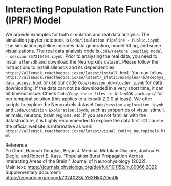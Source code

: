 # Interacting Population Rate Function (IPRF) Model

We provide examples for both simulation and real data analysis. The simulation jupyter notebook is `Code/Simulation Pipeline - Public.ipynb`.
The simulation pipleline includes data generation, model fitting, and some visualizations.
The real data analysis code is `Code/Feature Coupling Model - session 757216464.ipynb`.
Prior to analysing the real data, you need to install `allensdk` and download the Neuropixels dataset. 
Please follow the instructions to install allensdk and its dependencies: `https://allensdk.readthedocs.io/en/latest/install.html`.
You can follow `https://allensdk.readthedocs.io/en/latest/_static/examples/nb/ecephys_data_access.html` or use our code `Code/session_downloader.ipynb` for data downloading.
If the data can not be downloaded in a very short time, it can hit timeout issue. Check `Code/Copy these files to AllenSDK packages/` for our temporal solution (this applies to allensdk 2.2.0 at least).
We offer scripts to explore the Neuropixels dataset `Code/session_exploration.ipynb` and `Code/Condition Exploration.ipynb`, such as properties of visual stimuli, animals, neurons, brain regions, etc. If you are not familiar with the datastructure, it is highly recommended to explore the data first. Of course the official website is informative as well: `https://allensdk.readthedocs.io/en/latest/visual_coding_neuropixels.html`

Reference <br>
Yu Chen, Hannah Douglas, Bryan J. Medina, Motolani Olarinre, Joshua H. Siegle, and Robert E. Kass. "Population Burst Propagation Across Interacting Areas of the Brain." Journal of Neurophysiology (2022). <br>
Main text: https://journals.physiology.org/doi/full/10.1152/jn.00066.2022 <br>
Supplementary document: https://zenodo.org/record/7024023#.Y6XHkXZOmUk
